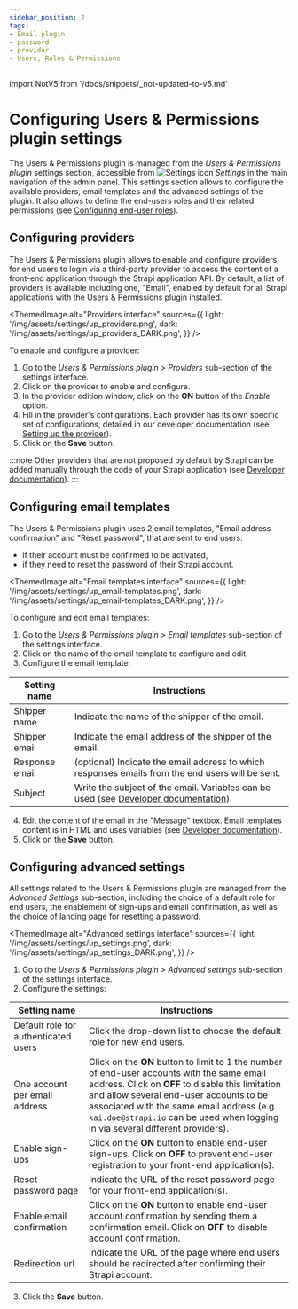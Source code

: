 ```yaml
---
sidebar_position: 2
tags:
- Email plugin
- password
- provider
- Users, Roles & Permissions
---
```


import NotV5 from '/docs/snippets/_not-updated-to-v5.md'

# Configuring Users & Permissions plugin settings

<NotV5/>

The Users & Permissions plugin is managed from the *Users & Permissions plugin* settings section, accessible from ![Settings icon](/img/assets/icons/settings.svg) *Settings* in the main navigation of the admin panel. This settings section allows to configure the available providers, email templates and the advanced settings of the plugin. It also allows to define the end-users roles and their related permissions (see [Configuring end-user roles](../users-roles-permissions/configuring-end-users-roles.md)).

## Configuring providers

The Users & Permissions plugin allows to enable and configure providers, for end users to login via a third-party provider to access the content of a front-end application through the Strapi application API. By default, a list of providers is available including one, "Email", enabled by default for all Strapi applications with the Users & Permissions plugin installed.

<ThemedImage
  alt="Providers interface"
  sources={{
    light: '/img/assets/settings/up_providers.png',
    dark: '/img/assets/settings/up_providers_DARK.png',
  }}
/>

To enable and configure a provider:

1. Go to the *Users & Permissions plugin > Providers* sub-section of the settings interface.
2. Click on the provider to enable and configure.
3. In the provider edition window, click on the **ON** button of the *Enable* option.
4. Fill in the provider's configurations. Each provider has its own specific set of configurations, detailed in our developer documentation (see [Setting up the provider](/dev-docs/plugins/users-permissions#setting-up-the-provider---examples)).
5. Click on the **Save** button.

:::note
Other providers that are not proposed by default by Strapi can be added manually through the code of your Strapi application (see [Developer documentation](/dev-docs/providers)).
:::

<!---
:::tip
Click the search button ![Search icon](/img/assets/icons/search.svg) above the table to use a text search and find one of your providers more quickly!
:::
--->

## Configuring email templates

The Users & Permissions plugin uses 2 email templates, "Email address confirmation" and "Reset password", that are sent to end users:

- if their account must be confirmed to be activated,
- if they need to reset the password of their Strapi account.

<ThemedImage
  alt="Email templates interface"
  sources={{
    light: '/img/assets/settings/up_email-templates.png',
    dark: '/img/assets/settings/up_email-templates_DARK.png',
  }}
/>

To configure and edit email templates:

1. Go to the *Users & Permissions plugin > Email templates* sub-section of the settings interface.
2. Click on the name of the email template to configure and edit.
3. Configure the email template:

| Setting name   | Instructions |
|--------------- | ----------------------------------------------- |
| Shipper name   | Indicate the name of the shipper of the email.                                                   |
| Shipper email  | Indicate the email address of the shipper of the email.                                          |
| Response email | (optional) Indicate the email address to which responses emails from the end users will be sent. |
| Subject        | Write the subject of the email. Variables can be used (see [Developer documentation](https://strapi.io/documentation/developer-docs/latest/development/plugins/users-permissions.html#templating-emails)).             |

4. Edit the content of the email in the "Message" textbox. Email templates content is in HTML and uses variables (see [Developer documentation](https://docs.strapi.io/developer-docs/latest/plugins/users-permissions.html#templating-emails)).
5. Click on the **Save** button.

## Configuring advanced settings

All settings related to the Users & Permissions plugin are managed from the *Advanced Settings* sub-section, including the choice of a default role for end users, the enablement of sign-ups and email confirmation, as well as the choice of landing page for resetting a password.

<ThemedImage
  alt="Advanced settings interface"
  sources={{
    light: '/img/assets/settings/up_settings.png',
    dark: '/img/assets/settings/up_settings_DARK.png',
  }}
/>

1. Go to the *Users & Permissions plugin > Advanced settings* sub-section of the settings interface.
2. Configure the settings:

| Setting name  | Instructions         |
| ------------------------------------ | --------------------------------------------------------------|
| Default role for authenticated users | Click the drop-down list to choose the default role for new end users.                                                                                             |
| One account per email address        | Click on the **ON** button to limit to 1 the number of end-user accounts with the same email address. Click on **OFF** to disable this limitation and allow several end-user accounts to be associated with the same email address (e.g. `kai.doe@strapi.io` can be used when logging in via several different providers).  |
| Enable sign-ups                      | Click on the **ON** button to enable end-user sign-ups. Click on **OFF** to prevent end-user registration to your front-end application(s).                        |
| Reset password page                  | Indicate the URL of the reset password page for your front-end application(s).                                                                                     |
| Enable email confirmation            | Click on the **ON** button to enable end-user account confirmation by sending them a confirmation email. Click on **OFF** to disable account confirmation.         |
| Redirection url                      | Indicate the URL of the page where end users should be redirected after confirming their Strapi account.                                                           |

3. Click the **Save** button.

